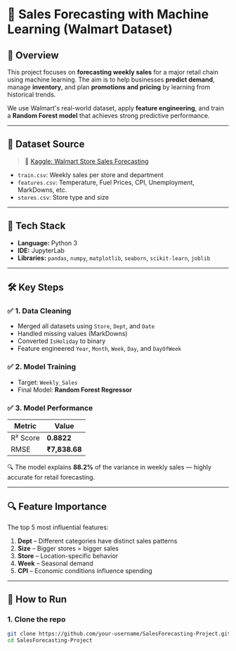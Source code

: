 # 🛒 Sales Forecasting with Machine Learning (Walmart Dataset)

## 📌 Overview

This project focuses on **forecasting weekly sales** for a major retail chain using machine learning. The aim is to help businesses **predict demand**, manage **inventory**, and plan **promotions and pricing** by learning from historical trends.

We use Walmart's real-world dataset, apply **feature engineering**, and train a **Random Forest model** that achieves strong predictive performance.

---

## 📂 Dataset Source

> 📍 [Kaggle: Walmart Store Sales Forecasting](https://www.kaggle.com/competitions/walmart-recruiting-store-sales-forecasting)

- `train.csv`: Weekly sales per store and department
- `features.csv`: Temperature, Fuel Prices, CPI, Unemployment, MarkDowns, etc.
- `stores.csv`: Store type and size

---

## 🧰 Tech Stack

- **Language:** Python 3
- **IDE:** JupyterLab
- **Libraries:** `pandas`, `numpy`, `matplotlib`, `seaborn`, `scikit-learn`, `joblib`

---

## 🛠️ Key Steps

### ✅ 1. Data Cleaning
- Merged all datasets using `Store`, `Dept`, and `Date`
- Handled missing values (MarkDowns)
- Converted `IsHoliday` to binary
- Feature engineered `Year`, `Month`, `Week`, `Day`, and `DayOfWeek`

### ✅ 2. Model Training
- Target: `Weekly_Sales`
- Final Model: **Random Forest Regressor**

### ✅ 3. Model Performance

| Metric       | Value         |
|--------------|---------------|
| R² Score     | **0.8822**    |
| RMSE         | **₹7,838.68** |

🔍 The model explains **88.2%** of the variance in weekly sales — highly accurate for retail forecasting.

---

## 🔍 Feature Importance

The top 5 most influential features:

1. **Dept** – Different categories have distinct sales patterns
2. **Size** – Bigger stores = bigger sales
3. **Store** – Location-specific behavior
4. **Week** – Seasonal demand
5. **CPI** – Economic conditions influence spending

---

## 🧪 How to Run

### 1. Clone the repo
```bash
git clone https://github.com/your-username/SalesForecasting-Project.git
cd SalesForecasting-Project
